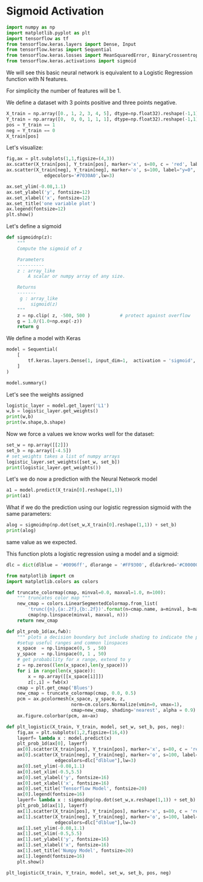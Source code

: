 # Sigmoid Activation

```python
import numpy as np
import matplotlib.pyplot as plt
import tensorflow as tf
from tensorflow.keras.layers import Dense, Input
from tensorflow.keras import Sequential
from tensorflow.keras.losses import MeanSquaredError, BinaryCrossentropy
from tensorflow.keras.activations import sigmoid
```

We will see this basic neural network is equivalent to a Logistic Regression function with N features.

For simplicity the number of features will be 1.

We define a dataset with 3 points positive and three points negative.
```python
X_train = np.array([0., 1, 2, 3, 4, 5], dtype=np.float32).reshape(-1,1)
Y_train = np.array([0,  0, 0, 1, 1, 1], dtype=np.float32).reshape(-1,1)
pos = Y_train == 1
neg = Y_train == 0
X_train[pos]
```

Let's visualize:

```python
fig,ax = plt.subplots(1,1,figsize=(4,3))
ax.scatter(X_train[pos], Y_train[pos], marker='x', s=80, c = 'red', label="y=1")
ax.scatter(X_train[neg], Y_train[neg], marker='o', s=100, label="y=0", facecolors='none', 
              edgecolors='#7030A0',lw=3)

ax.set_ylim(-0.08,1.1)
ax.set_ylabel('y', fontsize=12)
ax.set_xlabel('x', fontsize=12)
ax.set_title('one variable plot')
ax.legend(fontsize=12)
plt.show()
```

Let's define a sigmoid
```python
def sigmoidnp(z):
    """
    Compute the sigmoid of z

    Parameters
    ----------
    z : array_like
        A scalar or numpy array of any size.

    Returns
    -------
     g : array_like
         sigmoid(z)
    """
    z = np.clip( z, -500, 500 )           # protect against overflow
    g = 1.0/(1.0+np.exp(-z))
    return g
```
We define a model with Keras
```python
model = Sequential(
    [
        tf.keras.layers.Dense(1, input_dim=1,  activation = 'sigmoid', name='L1')
    ]
)

model.summary()
```

Let's see the weights assigned
```python
logistic_layer = model.get_layer('L1')
w,b = logistic_layer.get_weights()
print(w,b)
print(w.shape,b.shape)
```

Now we force a values we know works well for the dataset:
```python
set_w = np.array([[2]])
set_b = np.array([-4.5])
# set_weights takes a list of numpy arrays
logistic_layer.set_weights([set_w, set_b])
print(logistic_layer.get_weights())
```

Let's we do now a prediction with the Neural Network model
```python
a1 = model.predict(X_train[0].reshape(1,1))
print(a1)
```

What if we do the prediction using our logistic regression sigmoid with the same parameters:

```python
alog = sigmoidnp(np.dot(set_w,X_train[0].reshape(1,1)) + set_b)
print(alog)
```

same value as we expected.


This function plots a logistic regression using a model and a sigmoid:
```python
dlc = dict(dlblue = '#0096ff', dlorange = '#FF9300', dldarkred='#C00000', dlmagenta='#FF40FF', dlpurple='#7030A0', dldarkblue =  '#0D5BDC')

from matplotlib import cm
import matplotlib.colors as colors

def truncate_colormap(cmap, minval=0.0, maxval=1.0, n=100):
    """ truncates color map """
    new_cmap = colors.LinearSegmentedColormap.from_list(
        'trunc({n},{a:.2f},{b:.2f})'.format(n=cmap.name, a=minval, b=maxval),
        cmap(np.linspace(minval, maxval, n)))
    return new_cmap

def plt_prob_1d(ax,fwb):
    """ plots a decision boundary but include shading to indicate the probability """
    #setup useful ranges and common linspaces
    x_space  = np.linspace(0, 5 , 50)
    y_space  = np.linspace(0, 1 , 50)
    # get probability for x range, extend to y
    z = np.zeros((len(x_space),len(y_space)))
    for i in range(len(x_space)):
        x = np.array([[x_space[i]]])
        z[:,i] = fwb(x)
    cmap = plt.get_cmap('Blues')
    new_cmap = truncate_colormap(cmap, 0.0, 0.5)
    pcm = ax.pcolormesh(x_space, y_space, z,
                        norm=cm.colors.Normalize(vmin=0, vmax=1),
                        cmap=new_cmap, shading='nearest', alpha = 0.9)
    ax.figure.colorbar(pcm, ax=ax)

def plt_logistic(X_train, Y_train, model, set_w, set_b, pos, neg):
    fig,ax = plt.subplots(1,2,figsize=(16,4))
    layerf= lambda x : model.predict(x)
    plt_prob_1d(ax[0], layerf)
    ax[0].scatter(X_train[pos], Y_train[pos], marker='x', s=80, c = 'red', label="y=1")
    ax[0].scatter(X_train[neg], Y_train[neg], marker='o', s=100, label="y=0", facecolors='none', 
                  edgecolors=dlc["dlblue"],lw=3)
    ax[0].set_ylim(-0.08,1.1)
    ax[0].set_xlim(-0.5,5.5)
    ax[0].set_ylabel('y', fontsize=16)
    ax[0].set_xlabel('x', fontsize=16)
    ax[0].set_title('Tensorflow Model', fontsize=20)
    ax[0].legend(fontsize=16)
    layerf= lambda x : sigmoidnp(np.dot(set_w,x.reshape(1,1)) + set_b)
    plt_prob_1d(ax[1], layerf)
    ax[1].scatter(X_train[pos], Y_train[pos], marker='x', s=80, c = 'red', label="y=1")
    ax[1].scatter(X_train[neg], Y_train[neg], marker='o', s=100, label="y=0", facecolors='none', 
                  edgecolors=dlc["dlblue"],lw=3)
    ax[1].set_ylim(-0.08,1.1)
    ax[1].set_xlim(-0.5,5.5)
    ax[1].set_ylabel('y', fontsize=16)
    ax[1].set_xlabel('x', fontsize=16)
    ax[1].set_title('Numpy Model', fontsize=20)
    ax[1].legend(fontsize=16)
    plt.show()
```

```python
plt_logistic(X_train, Y_train, model, set_w, set_b, pos, neg)
```